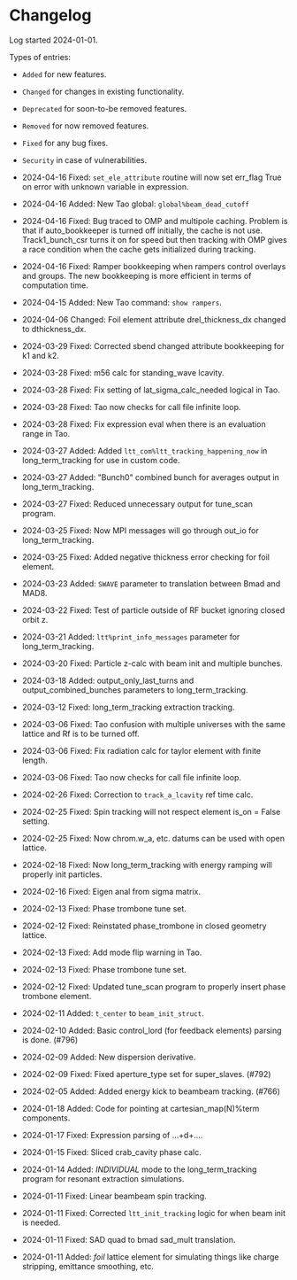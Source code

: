 # Changelog

Log started 2024-01-01.

Types of entries:
- `Added` for new features.
- `Changed` for changes in existing functionality.
- `Deprecated` for soon-to-be removed features.
- `Removed` for now removed features.
- `Fixed` for any bug fixes.
- `Security` in case of vulnerabilities.



- 2024-04-16 Fixed: `set_ele_attribute` routine will now set err_flag True on error with unknown variable in expression.

- 2024-04-16 Added: New Tao global: `global%beam_dead_cutoff`

- 2024-04-16 Fixed: Bug traced to OMP and multipole caching. Problem is that if auto_bookkeeper is
turned off initially, the cache is not use. Track1_bunch_csr turns it on for speed but
then tracking with OMP gives a race condition when the cache gets initialized during tracking.

- 2024-04-16 Fixed: Ramper bookkeeping when rampers control overlays and groups. 
The new bookkeeping is more efficient in terms of computation time.

- 2024-04-15 Added: New Tao command: `show rampers`.

- 2024-04-06 Changed: Foil element attribute drel_thickness_dx changed to dthickness_dx.

- 2024-03-29 Fixed: Corrected sbend changed attribute bookkeeping for k1 and k2. 

- 2024-03-28 Fixed: m56 calc for standing_wave lcavity.

- 2024-03-28 Fixed: Fix setting of lat_sigma_calc_needed logical in Tao.

- 2024-03-28 Fixed: Tao now checks for call file infinite loop.

- 2024-03-28 Fixed: Fix expression eval when there is an evaluation range in Tao.

- 2024-03-27 Added: Added `ltt_com%ltt_tracking_happening_now` in long_term_tracking for use in custom code.

- 2024-03-27 Added: "Bunch0" combined bunch for averages output in long_term_tracking.

- 2024-03-27 Fixed:  Reduced unnecessary output for tune_scan program.

- 2024-03-25 Fixed: Now MPI messages will go through out_io for long_term_tracking.

- 2024-03-25 Fixed: Added negative thickness error checking for foil element.

- 2024-03-23 Added: `SWAVE` parameter to translation between Bmad and MAD8.

- 2024-03-22 Fixed: Test of particle outside of RF bucket ignoring closed orbit z.

- 2024-03-21 Added: `ltt%print_info_messages` parameter for long_term_tracking.

- 2024-03-20 Fixed: Particle z-calc with beam init and multiple bunches. 

- 2024-03-18 Added: output_only_last_turns and output_combined_bunches parameters to long_term_tracking. 

- 2024-03-12 Fixed: long_term_tracking extraction tracking. 

- 2024-03-06 Fixed: Tao confusion with multiple universes with the same lattice and Rf is to be turned off.

- 2024-03-06 Fixed: Fix radiation calc for taylor element with finite length.

- 2024-03-06 Fixed: Tao now checks for call file infinite loop.

- 2024-02-26 Fixed: Correction to `track_a_lcavity` ref time calc.

- 2024-02-25 Fixed: Spin tracking will not respect element is_on = False setting.

- 2024-02-25 Fixed: Now chrom.w_a, etc. datums can be used with open lattice. 

- 2024-02-18 Fixed: Now long_term_tracking with energy ramping will properly init particles.

- 2024-02-16 Fixed: Eigen anal from sigma matrix.

- 2024-02-13 Fixed: Phase trombone tune set.

- 2024-02-12 Fixed: Reinstated phase_trombone in closed geometry lattice.

- 2024-02-13 Fixed: Add mode flip warning in Tao.

- 2024-02-13 Fixed: Phase trombone tune set. 

- 2024-02-12 Fixed: Updated tune_scan program to properly insert phase trombone element. 

- 2024-02-11 Added: `t_center` to `beam_init_struct`. 

- 2024-02-10 Added: Basic control_lord (for feedback elements) parsing is done. (#796)

- 2024-02-09 Added: New dispersion derivative. 

- 2024-02-09 Fixed: Fixed aperture_type set for super_slaves. (#792)

- 2024-02-05 Added: Added energy kick to beambeam tracking. (#766)

- 2024-01-18 Added: Code for pointing at cartesian_map(N)%term components.

- 2024-01-17 Fixed: Expression parsing of ...+d+....

- 2024-01-15 Fixed: Sliced crab_cavity phase calc.

- 2024-01-14 Added: *INDIVIDUAL* mode to the long_term_tracking program for resonant extraction simulations.

- 2024-01-11 Fixed: Linear beambeam spin tracking.

- 2024-01-11 Fixed: Corrected `ltt_init_tracking` logic for when beam init is needed.

- 2024-01-11 Fixed: SAD quad to bmad sad_mult translation.

- 2024-01-11 Added: *foil* lattice element for simulating things like charge stripping, emittance smoothing, etc.

